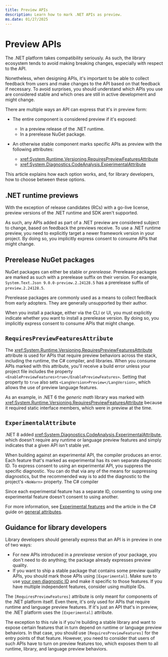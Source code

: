 ```yaml
---
title: Preview APIs
description: Learn how to mark .NET APIs as preview.
ms.date: 01/27/2025
---
```


# Preview APIs

The .NET platform takes compatibility seriously. As such, the library ecosystem tends to avoid making breaking changes, especially with respect to the API.

Nonetheless, when designing APIs, it's important to be able to collect feedback from users and make changes to the API based on that feedback if necessary. To avoid surprises, you should understand which APIs you use are considered stable and which ones are still in active development and might change.

There are multiple ways an API can express that it's in preview form:

* The entire component is considered preview if it's exposed:

  * In a preview release of the .NET runtime.
  * In a prerelease NuGet package.

* An otherwise stable component marks specific APIs as preview with the following attributes:

  * <xref:System.Runtime.Versioning.RequiresPreviewFeaturesAttribute>
  * <xref:System.Diagnostics.CodeAnalysis.ExperimentalAttribute>

This article explains how each option works, and, for library developers, how to choose between these options.

## .NET runtime previews

With the exception of release candidates (RCs) with a go-live license, preview versions of the .NET runtime and SDK aren't supported.

As such, any APIs added as part of a .NET preview are considered subject to change, based on feedback the previews receive. To use a .NET runtime preview, you need to explicitly target a newer framework version in your project. By doing so, you implicitly express consent to consume APIs that might change.

## Prerelease NuGet packages

NuGet packages can either be stable or *prerelease*. Prerelease packages are marked as such with a prerelease suffix on their version. For example, `System.Text.Json 9.0.0-preview.2.24128.5` has a prerelease suffix of `preview.2.24128.5`.

Prerelease packages are commonly used as a means to collect feedback from early adopters. They are generally unsupported by their author.

When you install a package, either via the CLI or UI, you must explicitly indicate whether you want to install a prerelease version. By doing so, you implicitly express consent to consume APIs that might change.

## `RequiresPreviewFeaturesAttribute`

The <xref:System.Runtime.Versioning.RequiresPreviewFeaturesAttribute> attribute is used for APIs that require preview behaviors across the stack, including the runtime, the C# compiler, and libraries. When you consume APIs marked with this attribute, you'll receive a build error unless your project file includes the property `<EnablePreviewFeatures>true</EnablePreviewFeatures>`. Setting that property to `true` also sets `<LangVersion>Preview</LangVersion>`, which allows the use of preview language features.

As an example, in .NET 6 the *generic math* library was marked with <xref:System.Runtime.Versioning.RequiresPreviewFeaturesAttribute> because it required static interface members, which were in preview at the time.

## `ExperimentalAttribute`

.NET 8 added <xref:System.Diagnostics.CodeAnalysis.ExperimentalAttribute>, which doesn't require any runtime or language preview features and simply indicates that a given API isn't stable yet.

When building against an experimental API, the compiler produces an error. Each feature that's marked as experimental has its own separate diagnostic ID. To express consent to using an experimental API, you suppress the specific diagnostic. You can do that via any of the means for suppressing diagnostics, but the recommended way is to add the diagnostic to the project's `<NoWarn>` property. The C# compiler 

Since each experimental feature has a separate ID, consenting to using one experimental feature doesn't consent to using another.

For more information, see [Experimental features][experimental-overview] and the article in the C# guide on [general attributes](../../csharp/language-reference/attributes/general.md#experimental-attributes).

## Guidance for library developers

Library developers should generally express that an API is in preview in one of two ways:

* For new APIs introduced in a *prerelease* version of your package, you don't need to do anything; the package already expresses preview quality.
* If you want to ship a stable package that contains some preview quality APIs, you should mark those APIs using `[Experimental]`. Make sure to use [your own diagnostic ID][choosing-diagnostic-ids] and make it specific to those features. If you have multiple independent features, consider using multiple IDs.

The `[RequiresPreviewFeatures]` attribute is only meant for components of the .NET platform itself. Even there, it's only used for APIs that require runtime and language preview features. If it's just an API that's in preview, the .NET platform uses the `[Experimental]` attribute.

The exception to this rule is if you're building a stable library and want to expose certain features that in turn depend on runtime or language preview behaviors. In that case, you should use `[RequiresPreviewFeatures]` for the entry points of that feature. However, you need to consider that users of such APIs have to turn on preview features too, which exposes them to all runtime, library, and language preview behaviors.

[choosing-diagnostic-ids]: ../../csharp/roslyn-sdk/choosing-diagnostic-ids.md
[experimental-overview]: ../syslib-diagnostics/experimental-overview.md
